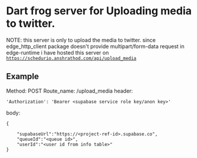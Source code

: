 # Dart frog server for Uploading media to twitter.

NOTE: this server is only to upload the media to twitter. since edge_http_client package doesn't provide multipart/form-data request in edge-runtime i have hosted this server on <code>https://schedurio.anshrathod.com/api/upload_media</code>

## Example

Method: POST
Route_name: /upload_media
header:

```
'Authorization': 'Bearer <supabase service role key/anon key>'
```

body:

```
{

    "supabaseUrl":"https://<project-ref-id>.supabase.co",
    "queueId":"<queue id>",
    "userId":"<user id from info table>"
}

```
